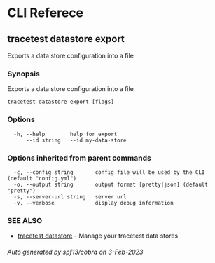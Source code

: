 # CLI Referece
## tracetest datastore export

Exports a data store configuration into a file

### Synopsis

Exports a data store configuration into a file

```
tracetest datastore export [flags]
```

### Options

```
  -h, --help        help for export
      --id string   --id my-data-store
```

### Options inherited from parent commands

```
  -c, --config string       config file will be used by the CLI (default "config.yml")
  -o, --output string       output format [pretty|json] (default "pretty")
  -s, --server-url string   server url
  -v, --verbose             display debug information
```

### SEE ALSO

* [tracetest datastore](tracetest_datastore.md)	 - Manage your tracetest data stores

###### Auto generated by spf13/cobra on 3-Feb-2023
